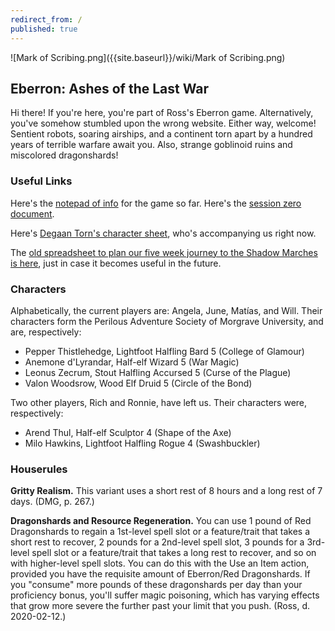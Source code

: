 ```yaml
---
redirect_from: /
published: true
---
```

![Mark of Scribing.png]({{site.baseurl}}/wiki/Mark of Scribing.png)

## Eberron: Ashes of the Last War

Hi there! If you're here, you're part of Ross's Eberron game. Alternatively, you've somehow stumbled upon the wrong website. Either way, welcome! Sentient robots, soaring airships, and a continent torn apart by a hundred years of terrible warfare await you. Also, strange goblinoid ruins and miscolored dragonshards!

### Useful Links

Here's the [notepad of info](https://tinyurl.com/y3wsxjxm) for the game so far. Here's the [session zero document](https://tinyurl.com/sunday-ashes).

Here's [Degaan Torn's character sheet](https://drive.google.com/file/d/1r06QlHHSuBoXNak64GXcZtpkFyH3kIKz/view), who's accompanying us right now.

The [old spreadsheet to plan our five week journey to the Shadow Marches is here](https://tinyurl.com/lanterntower), just in case it becomes useful in the future.

### Characters

Alphabetically, the current players are: Angela, June, Matías, and Will. Their characters form the Perilous Adventure Society of Morgrave University, and are, respectively:

* Pepper Thistlehedge, Lightfoot Halfling Bard 5 (College of Glamour)
* Anemone d'Lyrandar, Half-elf Wizard 5 (War Magic)
* Leonus Zecrum, Stout Halfling Accursed 5 (Curse of the Plague)
* Valon Woodsrow, Wood Elf Druid 5 (Circle of the Bond)

Two other players, Rich and Ronnie, have left us. Their characters were, respectively:

* Arend Thul, Half-elf Sculptor 4 (Shape of the Axe)
* Milo Hawkins, Lightfoot Halfling Rogue 4 (Swashbuckler)

### Houserules

**Gritty Realism.** This variant uses a short rest of 8 hours and a long rest of 7 days. (DMG, p. 267.)

**Dragonshards and Resource Regeneration.** You can use 1 pound of Red Dragonshards to regain a 1st-level spell slot or a feature/trait that takes a short rest to recover, 2 pounds for a 2nd-level spell slot, 3 pounds for a 3rd-level spell slot or a feature/trait that takes a long rest to recover, and so on with higher-level spell slots. You can do this with the Use an Item action, provided you have the requisite amount of Eberron/Red Dragonshards. If you "consume" more pounds of these dragonshards per day than your proficiency bonus, you'll suffer magic poisoning, which has varying effects that grow more severe the further past your limit that you push. (Ross, d. 2020-02-12.)
